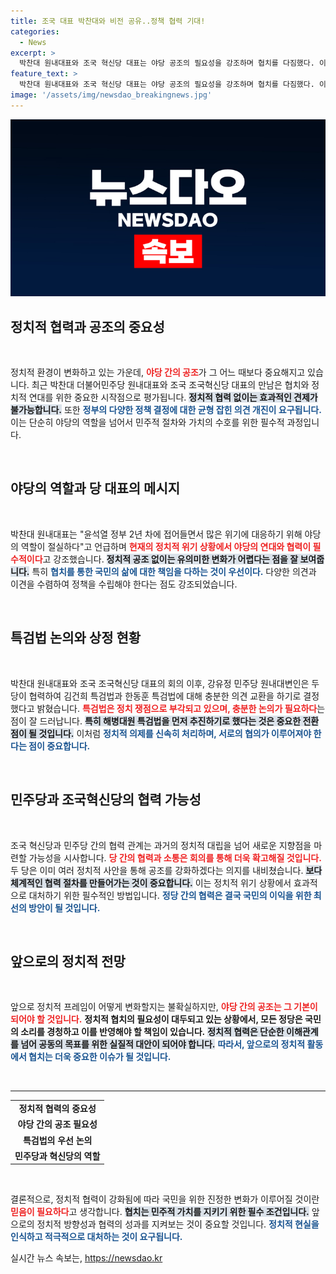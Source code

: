 ```yaml
---
title: 조국 대표 박찬대와 비전 공유..정책 협력 기대!
categories:
  - News
excerpt: >
  박찬대 원내대표와 조국 혁신당 대표는 야당 공조의 필요성을 강조하며 협치를 다짐했다. 이들은 김건희, 한동훈 특검법에 대한 공감대를 형성하고, 위기 속에서 입법부와 행정부의 균형을 중요시했다.
feature_text: >
  박찬대 원내대표와 조국 혁신당 대표는 야당 공조의 필요성을 강조하며 협치를 다짐했다. 이들은 김건희, 한동훈 특검법에 대한 공감대를 형성하고, 위기 속에서 입법부와 행정부의 균형을 중요시했다.
image: '/assets/img/newsdao_breakingnews.jpg'
---
```


<p><img src="/assets/img/newsdao_breakingnews.jpg" alt="pcversion 속보" /></p>

<h2 data-ke-size="size26">정치적 협력과 공조의 중요성</h2>

<p data-ke-size="size16">&nbsp;</p> 

<p>정치적 환경이 변화하고 있는 가운데, <b><span style="color: #ee2323;">야당 간의 공조</span></b>가 그 어느 때보다 중요해지고 있습니다. 최근 박찬대 더불어민주당 원내대표와 조국 조국혁신당 대표의 만남은 협치와 정치적 연대를 위한 중요한 시작점으로 평가됩니다. <b><span style="background-color: #21538527;">정치적 협력 없이는 효과적인 견제가 불가능합니다.</span></b> 또한 <b><span style="color: #1a5490;">정부의 다양한 정책 결정에 대한 균형 잡힌 의견 개진이 요구됩니다.</span></b> 이는 단순히 야당의 역할을 넘어서 민주적 절차와 가치의 수호를 위한 필수적 과정입니다.</p>

<p data-ke-size="size16">&nbsp;</p>

<h2 data-ke-size="size26">야당의 역할과 당 대표의 메시지</h2>

<p data-ke-size="size16">&nbsp;</p>

<p>박찬대 원내대표는 "윤석열 정부 2년 차에 접어들면서 많은 위기에 대응하기 위해 야당의 역할이 절실하다"고 언급하며 <b><span style="color: #ee2323;">현재의 정치적 위기 상황에서 야당의 연대와 협력이 필수적이다</span></b>고 강조했습니다. <b><span style="background-color: #21538527;">정치적 공조 없이는 유의미한 변화가 어렵다는 점을 잘 보여줍니다.</span></b> 특히 <b><span style="color: #1a5490;">협치를 통한 국민의 삶에 대한 책임을 다하는 것이 우선이다.</span></b> 다양한 의견과 이견을 수렴하여 정책을 수립해야 한다는 점도 강조되었습니다.</p>

<p data-ke-size="size16">&nbsp;</p>

<h2 data-ke-size="size26">특검법 논의와 상정 현황</h2>

<p data-ke-size="size16">&nbsp;</p>

<p>박찬대 원내대표와 조국 조국혁신당 대표의 회의 이후, 강유정 민주당 원내대변인은 두 당이 협력하여 김건희 특검법과 한동훈 특검법에 대해 충분한 의견 교환을 하기로 결정했다고 밝혔습니다. <b><span style="color: #ee2323;">특검법은 정치 쟁점으로 부각되고 있으며, 충분한 논의가 필요하다</span></b>는 점이 잘 드러납니다. <b><span style="background-color: #21538527;">특히 해병대원 특검법을 먼저 추진하기로 했다는 것은 중요한 전환점이 될 것입니다.</span></b> 이처럼 <b><span style="color: #1a5490;">정치적 의제를 신속히 처리하며, 서로의 협의가 이루어져야 한다는 점이 중요합니다.</span></b></p>

<p data-ke-size="size16">&nbsp;</p>

<h2 data-ke-size="size26">민주당과 조국혁신당의 협력 가능성</h2>

<p data-ke-size="size16">&nbsp;</p>

<p>조국 혁신당과 민주당 간의 협력 관계는 과거의 정치적 대립을 넘어 새로운 지향점을 마련할 가능성을 시사합니다. <b><span style="color: #ee2323;">당 간의 협력과 소통은 회의를 통해 더욱 확고해질 것입니다.</span></b> 두 당은 이미 여러 정치적 사안을 통해 공조를 강화하겠다는 의지를 내비쳤습니다. <b><span style="background-color: #21538527;">보다 체계적인 협력 절차를 만들어가는 것이 중요합니다.</span></b> 이는 정치적 위기 상황에서 효과적으로 대처하기 위한 필수적인 방법입니다. <b><span style="color: #1a5490;">정당 간의 협력은 결국 국민의 이익을 위한 최선의 방안이 될 것입니다.</span></b></p>

<p data-ke-size="size16">&nbsp;</p>

<h2 data-ke-size="size26">앞으로의 정치적 전망</h2>

<p data-ke-size="size16">&nbsp;</p>

<p>앞으로 정치적 프레임이 어떻게 변화할지는 불확실하지만, <b><span style="color: #ee2323;">야당 간의 공조는 그 기본이 되어야 할 것입니다.</span></b> <strong>정치적 협치의 필요성이 대두되고 있는 상황에서, 모든 정당은 국민의 소리를 경청하고 이를 반영해야 할 책임이 있습니다.</strong> <b><span style="background-color: #21538527;">정치적 협력은 단순한 이해관계를 넘어 공동의 목표를 위한 실질적 대안이 되어야 합니다.</span></b> <b><span style="color: #1a5490;">따라서, 앞으로의 정치적 활동에서 협치는 더욱 중요한 이슈가 될 것입니다.</span></b></p>

<p data-ke-size="size16">&nbsp;</p>

<hr>

<table style="width: 100%; border-collapse: collapse;">
  <tbody>
    <tr>
      <td style="text-align: center; height: 17px;"><b>정치적 협력의 중요성</b></td>
    </tr>
    <tr>
      <td style="text-align: center; height: 17px;"><b>야당 간의 공조 필요성</b></td>
    </tr>
    <tr>
      <td style="text-align: center; height: 17px;"><b>특검법의 우선 논의</b></td>
    </tr>
    <tr>
      <td style="text-align: center; height: 17px;"><b>민주당과 혁신당의 역할</b></td>
    </tr>
  </tbody>
</table>

<p data-ke-size="size16">&nbsp;</p>

<p>결론적으로, 정치적 협력이 강화됨에 따라 국민을 위한 진정한 변화가 이루어질 것이란 <b><span style="color: #ee2323;">믿음이 필요하다</span></b>고 생각합니다. <b><span style="background-color: #21538527;">협치는 민주적 가치를 지키기 위한 필수 조건입니다.</span></b> 앞으로의 정치적 방향성과 협력의 성과를 지켜보는 것이 중요할 것입니다. <b><span style="color: #1a5490;">정치적 현실을 인식하고 적극적으로 대처하는 것이 요구됩니다.</span></b></p>
실시간 뉴스 속보는, <a href="https://newsdao.kr" rel="dofollow">https://newsdao.kr</a>


